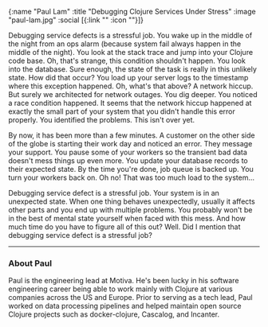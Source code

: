 {:name "Paul Lam"
 :title "Debugging Clojure Services Under Stress"
 :image "paul-lam.jpg"
 :social [{:link "" :icon ""}]}

Debugging service defects is a stressful job. You wake up in the middle of the night from an ops alarm (because system fail always happen in the middle of the night). You look at the stack trace and jump into your Clojure code base. Oh, that's strange, this condition shouldn't happen. You look into the database. Sure enough, the state of the task is really in this unlikely state. How did that occur? You load up your server logs to the timestamp where this exception happened. Oh, what's that above? A network hiccup. But surely we architected for network outages. You dig deeper. You noticed a race condition happened. It seems that the network hiccup happened at exactly the small part of your system that you didn't handle this error properly. You identified the problems. This isn't over yet.

By now, it has been more than a few minutes. A customer on the other side of the globe is starting their work day and noticed an error. They message your support. You pause some of your workers so the transient bad data doesn't mess things up even more. You update your database records to their expected state. By the time you're done, job queue is backed up. You turn your workers back on. Oh no! That was too much load to the system...

Debugging service defect is a stressful job. Your system is in an unexpected state. When one thing behaves unexpectedly, usually it affects other parts and you end up with multiple problems. You probably won't be in the best of mental state yourself when faced with this mess. And how much time do you have to figure all of this out? Well. Did I mention that debugging service defect is a stressful job?

---

### About Paul

Paul is the engineering lead at Motiva. He's been lucky in his software engineering career being able to work mainly with Clojure at various companies across the US and Europe. Prior to serving as a tech lead, Paul worked on data processing pipelines and helped maintain open source Clojure projects such as docker-clojure, Cascalog, and Incanter.